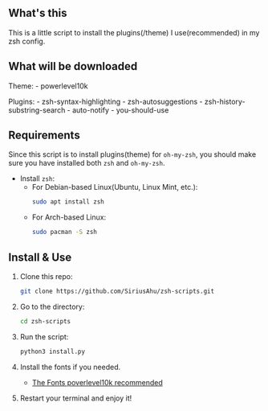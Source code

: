 ## What's this

This is a little script to install the plugins(/theme) I use(recommended) in my zsh config.

## What will be downloaded
Theme:
    - powerlevel10k

Plugins:
    - zsh-syntax-highlighting
    - zsh-autosuggestions
    - zsh-history-substring-search
    - auto-notify
    - you-should-use

## Requirements

Since this script is to install plugins(theme) for `oh-my-zsh`, you should make sure you have installed both `zsh` and `oh-my-zsh`.

- Install `zsh`:
    - For Debian-based Linux(Ubuntu, Linux Mint, etc.):
        ```bash
        sudo apt install zsh
        ```
    - For Arch-based Linux:
        ```bash
        sudo pacman -S zsh
        ```

## Install & Use

1. Clone this repo:
    ```bash
    git clone https://github.com/SiriusAhu/zsh-scripts.git
    ```

2. Go to the directory:
    ```bash
    cd zsh-scripts
    ```

3. Run the script:
    ```bash
    python3 install.py
    ```

4. Install the fonts if you needed.
    - [The Fonts poverlevel10k recommended](https://github.com/romkatv/powerlevel10k/blob/master/font.md)

5. Restart your terminal and enjoy it!